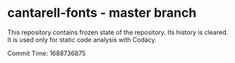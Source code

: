 # cantarell-fonts - master branch

This repository contains frozen state of the repository.
Its history is cleared. It is used only for static code
analysis with Codacy.

Commit Time: 1688736875